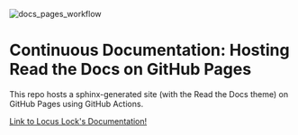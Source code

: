 ![docs_pages_workflow](https://github.com/locuslock/docs/workflows/docs_pages_workflow/badge.svg?branch=master)

# Continuous Documentation: Hosting Read the Docs on GitHub Pages

This repo hosts a sphinx-generated site (with the Read the Docs theme) on GitHub Pages using GitHub Actions.

[Link to Locus Lock's Documentation!](https://locuslock.github.io/docs/)
